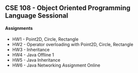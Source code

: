 ## CSE 108 - Object Oriented Programming Language Sessional
#### Assignments
* HW1 - Point2D, Circle, Rectangle
* HW2 - Operator overloading with Point2D, Circle, Rectangle
* HW3 - Inheritance
* HW4 - Java Offline 1
* HW5 - Java Inheritance
* HW6 - Java Networking Assignment Online